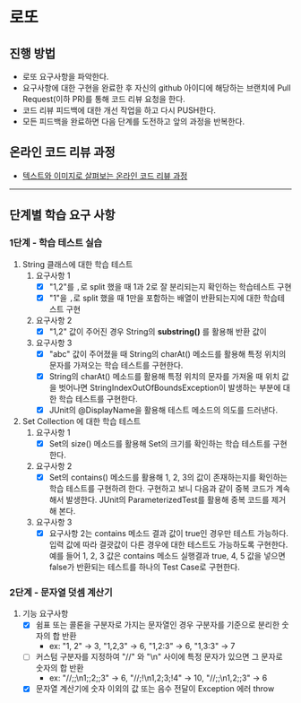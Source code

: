 # 로또

## 진행 방법

* 로또 요구사항을 파악한다.
* 요구사항에 대한 구현을 완료한 후 자신의 github 아이디에 해당하는 브랜치에 Pull Request(이하 PR)를 통해 코드 리뷰 요청을 한다.
* 코드 리뷰 피드백에 대한 개선 작업을 하고 다시 PUSH한다.
* 모든 피드백을 완료하면 다음 단계를 도전하고 앞의 과정을 반복한다.

## 온라인 코드 리뷰 과정

* [텍스트와 이미지로 살펴보는 온라인 코드 리뷰 과정](https://github.com/next-step/nextstep-docs/tree/master/codereview)

---

## 단계별 학습 요구 사항

### 1단계 - 학습 테스트 실습

1. String 클래스에 대한 학습 테스트
    1. 요구사항 1
        - [x] "1,2"를 `,`로 split 했을 때 1과 2로 잘 분리되는지 확인하는 학습테스트 구현
        - [x] "1"을 `,`로 split 했을 때 1만을 포함하는 배열이 반환되는지에 대한 학습테스트 구현
    2. 요구사항 2
        - [x] "1,2" 값이 주어진 경우 String의 **substring()** 를 활용해 반환 값이
    3. 요구사항 3
        - [x] "abc" 값이 주어졌을 때 String의 charAt() 메소드를 활용해 특정 위치의 문자를 가져오는 학습 테스트를 구현한다.
        - [x] String의 charAt() 메소드를 활용해 특정 위치의 문자를 가져올 때 위치 값을 벗어나면
          StringIndexOutOfBoundsException이 발생하는 부분에 대한 학습 테스트를 구현한다.
        - [x] JUnit의 @DisplayName을 활용해 테스트 메소드의 의도를 드러낸다.
2. Set Collection 에 대한 학습 테스트
    1. 요구사항 1
        - [x] Set의 size() 메소드를 활용해 Set의 크기를 확인하는 학습 테스트를 구현한다.
    2. 요구사항 2
        - [x] Set의 contains() 메소드를 활용해 1, 2, 3의 값이 존재하는지를 확인하는 학습 테스트를 구현하려 한다.
          구현하고 보니 다음과 같이 중복 코드가 계속해서 발생한다.
          JUnit의 ParameterizedTest를 활용해 중복 코드를 제거해 본다.
    3. 요구사항 3
        - [x] 요구사항 2는 contains 메소드 결과 값이 true인 경우만 테스트 가능하다.
          입력 값에 따라 결괏값이 다른 경우에 대한 테스트도 가능하도록 구현한다.
          예를 들어 1, 2, 3 값은 contains 메소드 실행결과 true, 4, 5 값을 넣으면 false가 반환되는 테스트를
          하나의 Test Case로 구현한다.

### 2단계 - 문자열 덧셈 계산기

1. 기능 요구사항
    - [x] 쉼표 또는 콜론을 구분자로 가지는 문자열인 경우 구분자를 기준으로 분리한 숫자의 합 반환
        - ex: "1, 2" -> 3, "1,2,3" -> 6, "1,2:3" -> 6, "1,3:3" -> 7
    - [ ] 커스텀 구분자를 지정하여 "//" 와 "\n" 사이에 특정 문자가 있으면 그 문자로 숫자의 합 반환
        - ex: "//;;\n1;;2;;3" -> 6, "//;!\n1,2;3;!4" -> 10, "//;;\n1,2;;3" -> 6
    - [x] 문자열 계산기에 숫자 이외의 값 또는 음수 전달이 Exception 에러 throw

